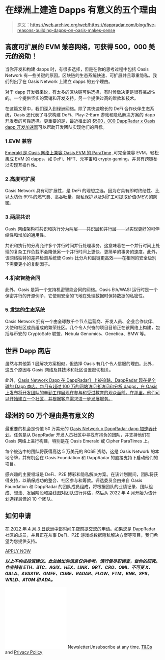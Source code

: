 # 在绿洲上建造 Dapps 有意义的五个理由

> 原文：<https://web.archive.org/web/https://dappradar.com/blog/five-reasons-building-dapps-on-oasis-makes-sense>

## 高度可扩展的 EVM 兼容网络，可获得 500，000 美元的资助！

当你开发和构建 dapps 时，有很多选择，但是在你的思考过程中包括 Oasis Network 有一些关键的原因。区块链的生态系统快速、可扩展并且尊重隐私。我们列出了在 Oasis Network 上建立 dapps 的五个理由。

对于 dapp 开发者来说，有太多的区块链可供选择，有时候做决定是很有挑战性的。一个提供坚实的营销和开发支持，另一个提供过高的赠款和技术。

在这篇文章中，我们深入到绿洲网络。除了其快速增长的 DeFi 合作伙伴生态系统，Oasis 还代表了寻求构建 DeFi、Play-2-Earn 游戏和隐私解决方案的 dapp 开发者的可靠选择。更重要的是，最近推出的 [$500，000 DappRadar x Oasis dapp 开发加速器](https://web.archive.org/web/20230121211526/https://airtable.com/shreZAEcjcrTFpwT0)可以帮助开发团队实现他们的目标。

### 1.EVM 兼容

[Emerald 是 Oasis 网络上兼容 Oasis EVM 的 ParaTime](https://web.archive.org/web/20230121211526/https://medium.com/oasis-protocol-project/oasis-emerald-evm-paratime-is-live-on-mainnet-13afe953a4c9) ,可完全兼容 EVM，轻松集成 EVM 的 dapps，如 DeFi、NFT、元宇宙和 crypto gaming，并具有跨链桥以实现互操作性。

### 2.高度可扩展

Oasis Network 具有可扩展性，是 DeFi 的理想之选，因为它具有即时终结性、比以太坊低 99%的燃气费、高吞吐量、隐私保护以及对矿工可提取价值(MEV)的防御。

### 3.两层共识

Oasis 网络架构将共识和执行分为两层——共识层和并行层——以实现更好的可伸缩性和增加的通用性。

共识和执行的分离允许多个并行时间并行处理事务，这意味着在一个并行时间上处理的复杂工作负载不会降低另一个并行时间上更快、更简单的事务的速度。此外，该网络独特的差异检测系统使 Oasis 比分片和副链更高效——在相同的安全级别下需要更小的复制因子。

### 4.机密智能合同

此外，Oasis 是第一个支持机密智能合同的网络。Oasis Eth/WASI 运行时是一个保密并行的开源例子，它使用安全的飞地在处理数据时保持数据的私密性。

### 5.发达的生态系统

Oasis Network 拥有一个由全球数千个节点运营商、开发人员、企业合作伙伴、大使和社区成员组成的繁荣社区。几个令人兴奋的项目目前正在该网络上构建，包括与币安的 CryptoSafe 联盟、Nebula Genomics、Genetica、BMW 等。

## 世界 Dapp 商店

虽然与其他第 1 层解决方案相似，但选择 Oasis 有几个令人信服的理由。此外，这五个原因与 Oasis 网络及其技术和社区设置密切相关。

此外，[Oasis Network Dapp 在 DappRadar】上被追踪，DappRadar 现在是全球的 Dapp 商店。每月有超过 100 万的网站访问者访问和分析 dapps，在 Oasis 上发布将开发团队的辛勤工作展现在参与和受过教育的观众面前。在那里，他们可以开始建立一个社区，并根据客户需求进一步发展服务。](https://web.archive.org/web/20230121211526/https://dappradar.com/rankings/protocol/oasis)

## 绿洲的 50 万个理由是有意义的

最重要的机会是价值 50 万美元的 [Oasis Network x DappRadar dapp 加速器计划](https://web.archive.org/web/20230121211526/https://dappradar.com/blog/introducing-the-500000-dappradar-x-oasis-accelerator-program)。任务是从 DappRadar 开发人员社区中寻找有抱负的团队，并支持他们在 Oasis 网络上进行构建，特别是在 Oasis Emerald 或 Cipher ParaTimes 上。

每个被选中的团队将获得高达 5 万美元的 ROSE 资助，这是 Oasis Network 的本地令牌，并有机会在 Oasis Foundation 和 DappRadar 的直接支持下启动他们的项目。

感兴趣的主要领域是 DeFi、P2E 博彩和隐私解决方案。在该计划期间，团队将获得支持，以确保成功的整合、社区参与和筹款。评选委员会由来自 Oasis Foundation 和 DappRadar 的团队成员组成，将根据团队的业绩记录、团队组成、想法、发展阶段和路线图对团队进行评估，然后从 2022 年 4 月开始为该计划选择最佳的 10 个团队。

## 如何申请

[在 2022 年 4 月 3 日欧洲中部时间午夜前提交您的申请](https://web.archive.org/web/20230121211526/https://airtable.com/shreZAEcjcrTFpwT0)。如果您是 DappRadar 社区的成员，并且正在从事 DeFi、P2E 游戏或数据隐私解决方案等项目，我们希望为您提供支持。

[APPLY NOW](https://web.archive.org/web/20230121211526/https://airtable.com/shreZAEcjcrTFpwT0)

***以上不构成投资建议。此处给出的信息仅供参考。请行使尽职调查，做你的研究。作者持有 ETH、BTC、AGIX、HEX、LINK、GRT、CRO、OMI、不可变 X、GALA、AVASTR、GMEE、CUBE、RADAR、FLOW、FTM、BNB、SPS、WRLD、ATOM 和 ADA。***

![](img/6d5a4a2d609c56e1a5771717e54ba759.png) NewsletterUnsubscribe at any time. [T&Cs](https://web.archive.org/web/20230121211526/https://dappradar.com/terms) and [Privacy Policy](https://web.archive.org/web/20230121211526/https://dappradar.com/privacy-policy)